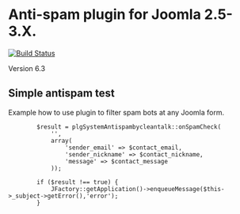 Anti-spam plugin for Joomla 2.5-3.X.
============
[![Build Status](https://travis-ci.org/CleanTalk/joomla25-3x-antispam.svg)](https://travis-ci.org/CleanTalk/joomla25-3x-antispam)

Version 6.3

## Simple antispam test

Example how to use plugin to filter spam bots at any Joomla form.


            $result = plgSystemAntispambycleantalk::onSpamCheck(
                '',
                array(
                    'sender_email' => $contact_email, 
                    'sender_nickname' => $contact_nickname, 
                    'message' => $contact_message
                ));

            if ($result !== true) {
                JFactory::getApplication()->enqueueMessage($this->_subject->getError(),'error');
            }
